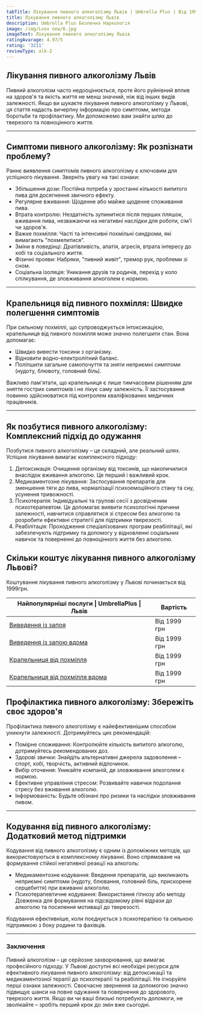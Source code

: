 ```yaml
---
tabTitle: Лікування пивного алкоголізму Львів | Umbrella Plus | Від 1999 грн
title: Лікування пивного алкоголізму Львів
description: Umbrella Plus Безпечна Наркологія
image: /img/Lvov new/6.jpg
imageText: Лікування пивного алкоголізму Львів
ratingAvarage: 4.97/5
rating: '3211'
reviewType: alk-2
---
```


## Лікування пивного алкоголізму Львів

Пивний алкоголізм часто недооцінюється, проте його руйнівний вплив на здоров'я та якість життя не менш значний, ніж від інших видів залежності. Якщо ви шукаєте лікування пивного алкоголізму у Львові, ця стаття надасть вичерпну інформацію про симптоми, методи боротьби та профілактику. Ми допоможемо вам знайти шлях до тверезого та повноцінного життя.

***

## Симптоми пивного алкоголізму: Як розпізнати проблему?

Раннє виявлення симптомів пивного алкоголізму є ключовим для успішного лікування. Зверніть увагу на такі ознаки:

* Збільшення дози: Постійна потреба у зростанні кількості випитого пива для досягнення звичного ефекту.
* Регулярне вживання: Щоденне або майже щоденне споживання пива.
* Втрата контролю: Нездатність зупинитися після перших пляшок, вживання пива, незважаючи на негативні наслідки для роботи, сім'ї чи здоров'я.
* Важке похмілля: Часті та інтенсивні похмільні синдроми, які вимагають "похмелитися".
* Зміни в поведінці: Дратівливість, апатія, агресія, втрата інтересу до хобі та соціального життя.
* Фізичні прояви: Набряки, "пивний живіт", тремор рук, проблеми зі сном.
* Соціальна ізоляція: Уникання друзів та родичів, перехід у коло спілкування, де зловживання алкоголем є нормою.

***

## Крапельниця від пивного похмілля: Швидке полегшення симптомів

При сильному похміллі, що супроводжується інтоксикацією, крапельниця від пивного похмілля може значно полегшити стан. Вона допомагає:

* Швидко вивести токсини з організму.
* Відновити водно-електролітний баланс.
* Поліпшити загальне самопочуття та зняти неприємні симптоми (нудоту, блювоту, головний біль).

Важливо пам'ятати, що крапельниця є лише тимчасовим рішенням для зняття гострих симптомів і не лікує саму залежність. Її застосування повинно здійснюватися під контролем кваліфікованих медичних працівників.

***

## Як позбутися пивного алкоголізму: Комплексний підхід до одужання

Позбутися пивного алкоголізму – це складний, але реальний шлях. Успішне лікування вимагає комплексного підходу:

1. Детоксикація: Очищення організму від токсинів, що накопичилися внаслідок вживання алкоголю. Це перший і важливий крок.
2. Медикаментозне лікування: Застосування препаратів для зменшення тяги до пива, нормалізації психоемоційного стану та сну, усунення тривожності.
3. Психотерапія: Індивідуальні та групові сесії з досвідченим психотерапевтом. Це допомагає виявити психологічні причини залежності, навчитися справлятися зі стресом без алкоголю та розробити ефективні стратегії для підтримки тверезості.
4. Реабілітація: Проходження спеціалізованих програм реабілітації, які забезпечують підтримку та допомогу у відновленні соціальних навичок та поверненні до повноцінного життя без алкоголю.

## Скільки коштує лікування пивного алкоголізму Львові?

Коштування лікування пивного алкоголізму у Львові починається від 1999грн.

| Найпопулярніші послуги \| UmbrellaPlus \| Львів                                                                 | Вартість     |
| --------------------------------------------------------------------------------------------------------------- | ------------ |
| [Виведення із запоя](https://umbrella-plus.com.ua/uk/lviv/vivod-iz-zapoia-lvov-ua/)                             | Від 1999 грн |
| [Виведення із запою вдома](https://umbrella-plus.com.ua/uk/lviv/vivod-iz-zapoia-na-domy-lv%D1%96v-ua/)          | Від 1999 грн |
| [Крапельниця від похмілля](https://umbrella-plus.com.ua/uk/lviv/kapelnica_ot_alkogola_lvov/)                    | Від 1999 грн |
| [Крапельниця від похмілля вдома](https://umbrella-plus.com.ua/uk/lviv/kapelnica_ot_alkogola_na-domy-lv%D1%96v/) | Від 1999 грн |

## Профілактика пивного алкоголізму: Збережіть своє здоров'я

Профілактика пивного алкоголізму є найефективнішим способом уникнути залежності. Дотримуйтесь цих рекомендацій:

* Помірне споживання: Контролюйте кількість випитого алкоголю, дотримуйтесь рекомендованих доз.
* Здорові звички: Знайдіть альтернативні джерела задоволення – спорт, хобі, творчість, активний відпочинок.
* Вибір оточення: Уникайте компаній, де зловживання алкоголем є нормою.
* Ефективне управління стресом: Розвивайте навички подолання стресу без вживання алкоголю.
* Інформованість: Будьте обізнані про ризики та наслідки зловживання пивом.

***

## Кодування від пивного алкоголізму: Додатковий метод підтримки

Кодування від пивного алкоголізму є одним із допоміжних методів, що використовуються в комплексному лікуванні. Воно спрямоване на формування стійкої негативної реакції на алкоголь:

* Медикаментозне кодування: Введення препаратів, що викликають неприємні симптоми (нудоту, блювання, головний біль, прискорене серцебиття) при вживанні алкоголю.
* Психотерапевтичне кодування: Використання гіпнозу або методу Довженка для формування на підсвідомому рівні відрази до алкоголю та посилення мотивації до тверезості.

Кодування ефективніше, коли поєднується з психотерапією та сильною підтримкою з боку родини та фахівців.

***

### Заключення

Пивний алкоголізм – це серйозне захворювання, що вимагає професійного підходу. У Львові доступні всі необхідні ресурси для ефективного лікування пивного алкоголізму: від детоксикації та медикаментозної терапії до психотерапії та реабілітації. Не ігноруйте перші ознаки залежності. Своєчасне звернення за допомогою значно підвищує шанси на повне одужання та повернення до здорового, тверезого життя. Якщо ви чи ваші близькі потребують допомоги, не зволікайте – зробіть перший крок до змін вже сьогодні.
